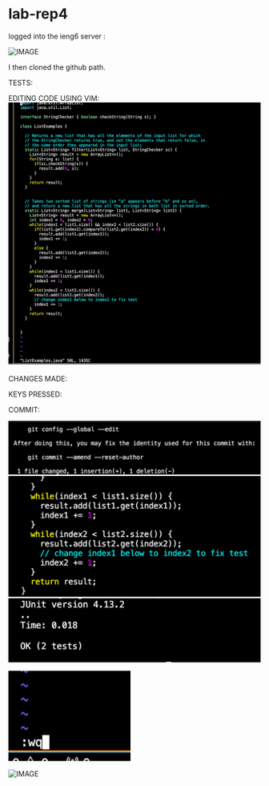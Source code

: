 # lab-rep4

logged into the ieng6 server :

![IMAGE]()


I then cloned the github path.

TESTS:

EDITING CODE USING VIM:
![IMAGE](D6D8B6BC-3107-44DB-B29D-49B63A06760B_1_105_c.jpeg)


CHANGES MADE:

KEYS PRESSED:

COMMIT:

![IMAGE](0B13B559-81C7-423A-9438-F0E714FE9E5B_4_5005_c.jpeg)
![IMAGE](92A8B39B-9FA8-41F0-A522-2624DABB9B09.jpeg)
![IMAGE](BBBA0DDD-0221-4C81-9E73-0167262D5D06_4_5005_c.jpeg)

![IMAGE](FBCA6CE2-08A0-492F-AEC6-6B274C612FA0_4_5005_c.jpeg)



![IMAGE]()

